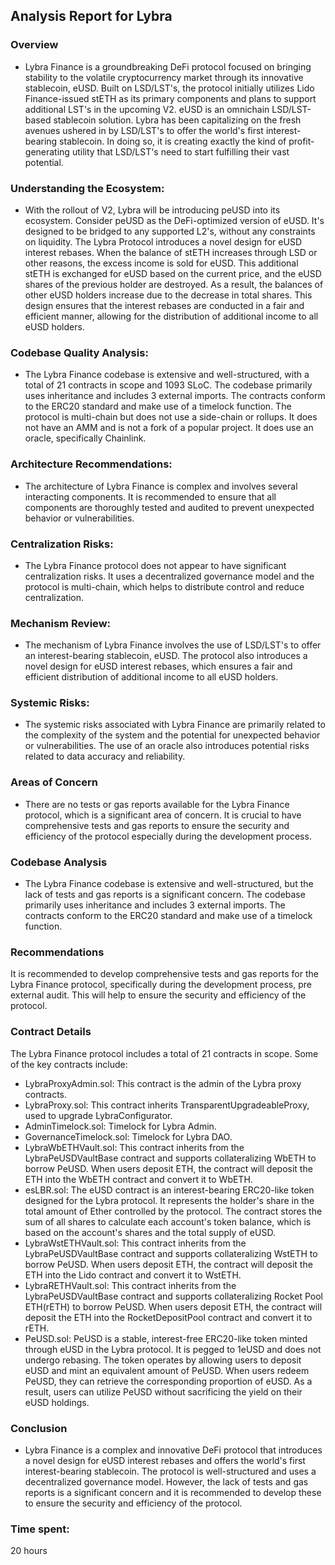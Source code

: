 ## Analysis Report for Lybra
### Overview 
- Lybra Finance is a groundbreaking DeFi protocol focused on bringing stability to the volatile cryptocurrency market through its innovative stablecoin, eUSD. Built on LSD/LST's, the protocol initially utilizes Lido Finance-issued stETH as its primary components and plans to support additional LST's in the upcoming V2. eUSD is an omnichain LSD/LST-based stablecoin solution. Lybra has been capitalizing on the fresh avenues ushered in by LSD/LST's to offer the world's first interest-bearing stablecoin. In doing so, it is creating exactly the kind of profit-generating utility that LSD/LST's need to start fulfilling their vast potential.
### Understanding the Ecosystem: 
- With the rollout of V2, Lybra will be introducing peUSD into its ecosystem. Consider peUSD as the DeFi-optimized version of eUSD. It's designed to be bridged to any supported L2's, without any constraints on liquidity. The Lybra Protocol introduces a novel design for eUSD interest rebases. When the balance of stETH increases through LSD or other reasons, the excess income is sold for eUSD. This additional stETH is exchanged for eUSD based on the current price, and the eUSD shares of the previous holder are destroyed. As a result, the balances of other eUSD holders increase due to the decrease in total shares. This design ensures that the interest rebases are conducted in a fair and efficient manner, allowing for the distribution of additional income to all eUSD holders.
### Codebase Quality Analysis:
- The Lybra Finance codebase is extensive and well-structured, with a total of 21 contracts in scope and 1093 SLoC. The codebase primarily uses inheritance and includes 3 external imports. The contracts conform to the ERC20 standard and make use of a timelock function. The protocol is multi-chain but does not use a side-chain or rollups. It does not have an AMM and is not a fork of a popular project. It does use an oracle, specifically Chainlink.
### Architecture Recommendations: 
- The architecture of Lybra Finance is complex and involves several interacting components. It is recommended to ensure that all components are thoroughly tested and audited to prevent unexpected behavior or vulnerabilities.
### Centralization Risks: 
- The Lybra Finance protocol does not appear to have significant centralization risks. It uses a decentralized governance model and the protocol is multi-chain, which helps to distribute control and reduce centralization.
### Mechanism Review: 
- The mechanism of Lybra Finance involves the use of LSD/LST's to offer an interest-bearing stablecoin, eUSD. The protocol also introduces a novel design for eUSD interest rebases, which ensures a fair and efficient distribution of additional income to all eUSD holders.
### Systemic Risks:
- The systemic risks associated with Lybra Finance are primarily related to the complexity of the system and the potential for unexpected behavior or vulnerabilities. The use of an oracle also introduces potential risks related to data accuracy and reliability.
### Areas of Concern
- There are no tests or gas reports available for the Lybra Finance protocol, which is a significant area of concern. It is crucial to have comprehensive tests and gas reports to ensure the security and efficiency of the protocol especially during the development process. 
### Codebase Analysis
- The Lybra Finance codebase is extensive and well-structured, but the lack of tests and gas reports is a significant concern. The codebase primarily uses inheritance and includes 3 external imports. The contracts conform to the ERC20 standard and make use of a timelock function.

### Recommendations
It is recommended to develop comprehensive tests and gas reports for the Lybra Finance protocol, specifically during the development process, pre external audit. This will help to ensure the security and efficiency of the protocol.
### Contract Details
The Lybra Finance protocol includes a total of 21 contracts in scope. Some of the key contracts include:
- LybraProxyAdmin.sol: This contract is the admin of the Lybra proxy contracts.
- LybraProxy.sol: This contract inherits TransparentUpgradeableProxy, used to upgrade LybraConfigurator.
- AdminTimelock.sol: Timelock for Lybra Admin.
- GovernanceTimelock.sol: Timelock for Lybra DAO.
- LybraWbETHVault.sol: This contract inherits from the LybraPeUSDVaultBase contract and supports collateralizing WbETH to borrow PeUSD. When users deposit ETH, the contract will deposit the ETH into the WbETH contract and convert it to WbETH.
- esLBR.sol: The eUSD contract is an interest-bearing ERC20-like token designed for the Lybra protocol. It represents the holder's share in the total amount of Ether controlled by the protocol. The contract stores the sum of all shares to calculate each account's token balance, which is based on the account's shares and the total supply of eUSD.
- LybraWstETHVault.sol: This contract inherits from the LybraPeUSDVaultBase contract and supports collateralizing WstETH to borrow PeUSD. When users deposit ETH, the contract will deposit the ETH into the Lido contract and convert it to WstETH.
- LybraRETHVault.sol: This contract inherits from the LybraPeUSDVaultBase contract and supports collateralizing Rocket Pool ETH(rETH) to borrow PeUSD. When users deposit ETH, the contract will deposit the ETH into the RocketDepositPool contract and convert it to rETH.
- PeUSD.sol: PeUSD is a stable, interest-free ERC20-like token minted through eUSD in the Lybra protocol. It is pegged to 1eUSD and does not undergo rebasing. The token operates by allowing users to deposit eUSD and mint an equivalent amount of PeUSD. When users redeem PeUSD, they can retrieve the corresponding proportion of eUSD. As a result, users can utilize PeUSD without sacrificing the yield on their eUSD holdings.
### Conclusion
- Lybra Finance is a complex and innovative DeFi protocol that introduces a novel design for eUSD interest rebases and offers the world's first interest-bearing stablecoin. The protocol is well-structured and uses a decentralized governance model. However, the lack of tests and gas reports is a significant concern and it is recommended to develop these to ensure the security and efficiency of the protocol.

### Time spent:
20 hours